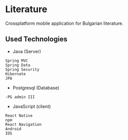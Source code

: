 # Literature

Crossplatform mobile application for Bulgarian literature.

## Used Technologies

* Java (Server)

```
Spring MVC
Spring Data
Spring Security
Hibernate
JPA
```
* Postgresql (Database)

```
-PG admin III
```

* JavaScript (client)

```
React Native
npm
React Navigation
Android
IOS
```
